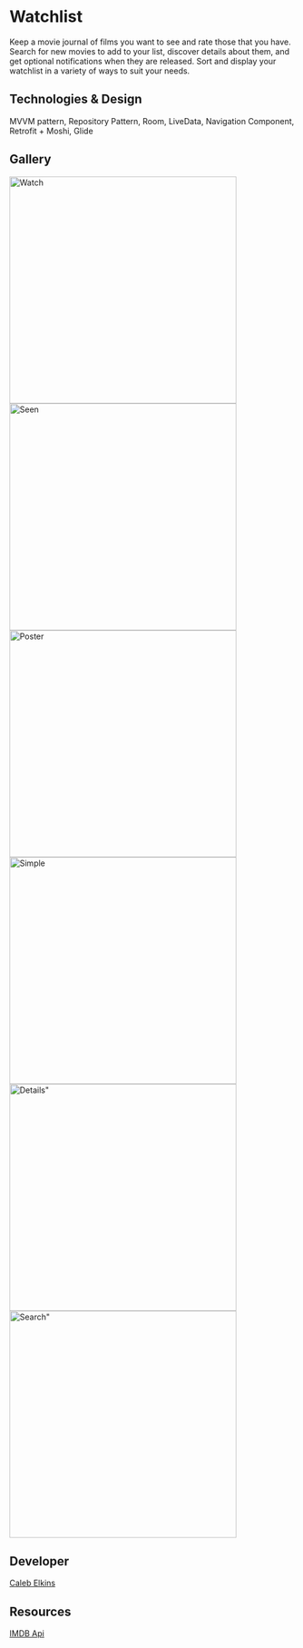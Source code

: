# Watchlist
Keep a movie journal of films you want to see and rate those that you have. Search for new movies to add to your list, discover details about them, and get optional notifications when they are released. Sort and display your watchlist in a variety of ways to suit your needs.  

## Technologies & Design
MVVM pattern, Repository Pattern, Room, LiveData, Navigation Component, Retrofit + Moshi, Glide

## Gallery
<div>
  <img src=https://github.com/CalebElkinsDev/promo_media/blob/main/Watchlist/Images/Screenshot_1_watchlist.png alt=Watch List" width="400"/>
  <img src=https://github.com/CalebElkinsDev/promo_media/blob/main/Watchlist/Images/Screenshot_2_seen.png alt=Seen List" width="400"/>
</div>
<div>
  <img src=https://github.com/CalebElkinsDev/promo_media/blob/main/Watchlist/Images/Screenshot_3_poster.png alt=Poster List" width="400"/>
  <img src=https://github.com/CalebElkinsDev/promo_media/blob/main/Watchlist/Images/Screenshot_4_simple.png alt=Simple List" width="400"/>
 </div>
<div>
  <img src=https://github.com/CalebElkinsDev/promo_media/blob/main/Watchlist/Images/Screenshot_5_details.png alt=Details" width="400"/>
  <img src=https://github.com/CalebElkinsDev/promo_media/blob/main/Watchlist/Images/Screenshot_6_search.png alt=Search" width="400"/>
</div>

## Developer
[Caleb Elkins](https://github.com/CalebElkinsDev)

## Resources
[IMDB Api]( https://imdb-api.com/)
